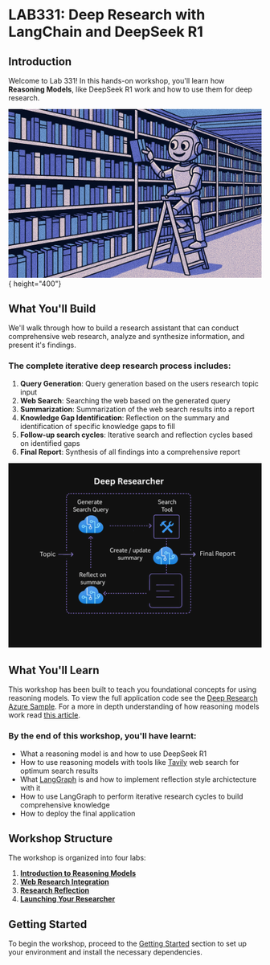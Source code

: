 # LAB331: Deep Research with LangChain and DeepSeek R1

## Introduction 

Welcome to Lab 331! In this hands-on workshop, you'll learn how **Reasoning Models**, like DeepSeek R1 work and how to use them for deep research. 

![Azure Deep Research](media/research_image_option.png){ height="400"}

## What You'll Build

We'll walk through how to build a research assistant that can conduct comprehensive web research, analyze and synthesize information, and present it's findings.

### The complete iterative deep research process includes:

1. **Query Generation**: Query generation based on the users research topic input 
2. **Web Search**: Searching the web based on the generated query
3. **Summarization**: Summarization of the web search results into a report
4. **Knowledge Gap Identification**: Reflection on the summary and identification of specific knowledge gaps to fill
5. **Follow-up search cycles**: Iterative search and reflection cycles based on identified gaps
6. **Final Report**: Synthesis of all findings into a comprehensive report

![Azure Deep Research App](media/deep_researcher_architecture.png)

## What You'll Learn

This workshop has been built to teach you foundational concepts for using reasoning models. To view the full application code see the [Deep Research Azure Sample](https://github.com/Azure-Samples/deepresearch). For a more in depth understanding of how reasoning models work read [this article](https://techcommunity.microsoft.com/blog/azure-ai-services-blog/everything-you-need-to-know-about-reasoning-models-o1-o3-o4-mini-and-beyond/4406846). 

### By the end of this workshop, you'll have learnt:

- What a reasoning model is and how to use DeepSeek R1
-  How to use reasoning models with tools like [Tavily](https://app.tavily.com) web search for optimum search results
- What [LangGraph](https://www.langchain.com/langgraph) is and how to implement reflection style archictecture with it
- How to use LangGraph to perform iterative research cycles to build comprehensive knowledge
- How to deploy the final application

## Workshop Structure

The workshop is organized into four labs:

1. **[Introduction to Reasoning Models](lab-1-introduction-to-reasoning-models.md)**
2. **[Web Research Integration](lab-2-web-research.md)**
3. **[Research Reflection](lab-3-reflection.md)**
4. **[Launching Your Researcher](lab-4-launch-researcher.md)**

## Getting Started

To begin the workshop, proceed to the [Getting Started](getting-started.md) section to set up your environment and install the necessary dependencies.
